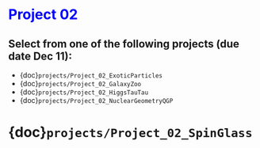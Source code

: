 # <span style="color: blue;"><b>Project 02</b></span>

## Select from one of the following projects (due date Dec 11):



* {doc}`projects/Project_02_ExoticParticles`
* {doc}`projects/Project_02_GalaxyZoo`
* {doc}`projects/Project_02_HiggsTauTau`
* {doc}`projects/Project_02_NuclearGeometryQGP`
# {doc}`projects/Project_02_SpinGlass`
